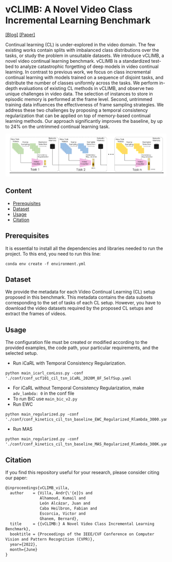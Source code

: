 # vCLIMB: A Novel Video Class Incremental Learning Benchmark

[[Blog]](https://vclimb.netlify.app/) [[Paper]](https://arxiv.org/abs/2201.09381)

Continual learning (CL) is under-explored in the video domain. The few existing works contain splits with imbalanced class distributions over the tasks, or study the problem in unsuitable datasets. We introduce vCLIMB, a novel video continual learning benchmark. vCLIMB is a standardized test-bed to analyze catastrophic forgetting of deep models in video continual learning. In contrast to previous work, we focus on class incremental continual learning with models trained on a sequence of disjoint tasks, and distribute the number of classes uniformly across the tasks. We perform in-depth evaluations of existing CL methods in vCLIMB, and observe two unique challenges in video data. The selection of instances to store in episodic memory is performed at the frame level. Second, untrimmed training data influences the effectiveness of frame sampling strategies. We address these two challenges by proposing a temporal consistency regularization that can be applied on top of memory-based continual learning methods. Our approach significantly improves the baseline, by up to 24% on the untrimmed continual learning task.

![tnt-model](https://github.com/ojedaf/vCLIMB_Benchmark/blob/main/Images/fig_teaser_v4.png)

## Content

- [Prerequisites](#prerequisites)
- [Dataset](#dataset)
- [Usage](#usage)
- [Citation](#citation)

## Prerequisites

It is essential to install all the dependencies and libraries needed to run the project. To this end, you need to run this line: 

```
conda env create -f environment.yml
```

## Dataset

We provide the metadata for each Video Continual Learning (CL) setup proposed in this benchmark. This metadata contains the data subsets corresponding to the set of tasks of each CL setup.  However, you have to download the video datasets required by the proposed CL setups and extract the frames of videos. 

## Usage

The configuration file must be created or modified according to the provided examples, the code path, your particular requirements, and the selected setup.

- Run iCaRL with Temporal Consistency Regularization. 
```
python main_icarl_conLoss.py -conf './conf/conf_ucf101_cil_tsn_iCaRL_2020M_8F_SelfSup.yaml
```

- For iCaRL without Temporal Consistency Regularization, make ```adv_lambda: 0``` in the conf file
- To run BiC use ```main_bic_v2.py```
- Run EWC
```
python main_regularized.py -conf './conf/conf_kinetics_cil_tsn_baseline_EWC_Regularized_Rlambda_3000.yaml'
```
- Run MAS
```
python main_regularized.py -conf './conf/conf_kinetics_cil_tsn_baseline_MAS_Regularized_Rlambda_300K.yaml'
```

## Citation

If you find this repository useful for your research, please consider citing our paper:

```
@inproceedings{vCLIMB_villa,
  author    = {Villa, Andr{\'{e}}s and
               Alhamoud, Kumail and
               León Alcázar, Juan and
               Caba Heilbron, Fabian and
               Escorcia, Victor and
               Ghanem, Bernard},
  title     = {{vCLIMB:} A Novel Video Class Incremental Learning Benchmark},
  booktitle = {Proceedings of the IEEE/CVF Conference on Computer Vision and Pattern Recognition (CVPR)},
  year={2022},
  month={June}
}
```
